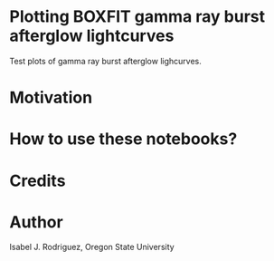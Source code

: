 # Plotting BOXFIT gamma ray burst afterglow lightcurves 
Test plots of gamma ray burst afterglow lighcurves.  

# Motivation 

# How to use these notebooks?  

# Credits 

# Author
Isabel J. Rodriguez, Oregon State University
